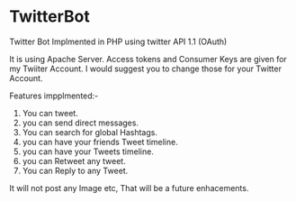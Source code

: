 # TwitterBot
Twitter Bot Implmented in PHP using twitter API 1.1 (OAuth)

It is using Apache Server. 
Access tokens and Consumer Keys are  given for my Twiiter Account. I would suggest you to change those for your Twitter Account.

Features impplmented:-
1) You can tweet.
2) you can send direct messages.
3) You can search for global Hashtags.
4) you can have your friends Tweet timeline.
5) you can have your Tweets timeline.
6) you can Retweet any tweet.
7) You can Reply to any Tweet.

It will not post any Image etc, That will be a future enhacements.


